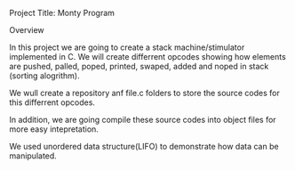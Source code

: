 Project Title: Monty Program

Overview

In this project we are going to create a stack machine/stimulator implemented in C. We will create differrent opcodes showing how elements are pushed, palled, poped, printed, swaped, added and noped in stack (sorting alogrithm).

We wull create a repository anf file.c folders to store the source codes for this differrent opcodes.


In addition, we are going compile these source codes into object files for more easy intepretation.

We used unordered data structure(LIFO) to demonstrate how data can be manipulated. 
